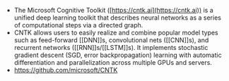 - The Microsoft Cognitive Toolkit ([https://cntk.ai](https://cntk.ai)) is a unified deep learning toolkit that describes neural networks as a series of computational steps via a directed graph.
- CNTK allows users to easily realize and combine popular model types such
   as feed-forward [[DNN]]s, convolutional nets ([[CNN]]s), and recurrent networks
   ([[RNN]]s/[[LSTM]]s). It implements stochastic gradient descent (SGD, error 
  backpropagation) learning with automatic differentiation and 
  parallelization across multiple GPUs and servers.
- https://github.com/microsoft/CNTK